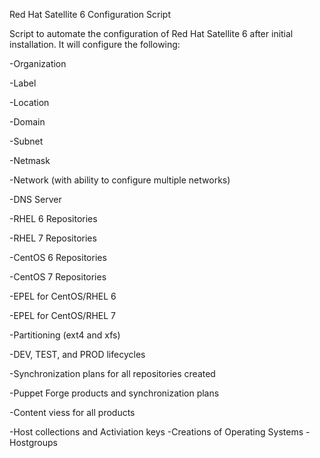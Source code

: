 Red Hat Satellite 6 Configuration Script


Script to automate the configuration of Red Hat Satellite 6 after initial installation. It will configure the following:

-Organization

-Label

-Location

-Domain

-Subnet

-Netmask

-Network (with ability to configure multiple networks)

-DNS Server

-RHEL 6 Repositories

-RHEL 7 Repositories

-CentOS 6 Repositories

-CentOS 7 Repositories

-EPEL for CentOS/RHEL 6

-EPEL for CentOS/RHEL 7

-Partitioning (ext4 and xfs)

-DEV, TEST, and PROD lifecycles

-Synchronization plans for all repositories created

-Puppet Forge products and synchronization plans

-Content viess for all products

-Host collections and Activiation keys
-Creations of Operating Systems
-Hostgroups
